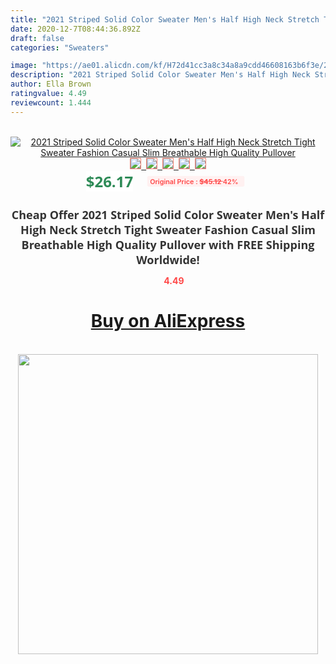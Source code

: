 ```yaml
---
title: "2021 Striped Solid Color Sweater Men's Half High Neck Stretch Tight Sweater Fashion Casual Slim Breathable High Quality Pullover"
date: 2020-12-7T08:44:36.892Z
draft: false
categories: "Sweaters"

image: "https://ae01.alicdn.com/kf/H72d41cc3a8c34a8a9cdd46608163b6f3e/2021-Striped-Solid-Color-Sweater-Men-s-Half-High-Neck-Stretch-Tight-Sweater-Fashion-Casual-Slim.jpg"
description: "2021 Striped Solid Color Sweater Men's Half High Neck Stretch Tight Sweater Fashion Casual Slim Breathable High Quality Pullover"
author: Ella Brown
ratingvalue: 4.49
reviewcount: 1.444
---
```

<br>
<div style="text-align: center;">
<a href="https://s.click.aliexpress.com/e/_AsI83L" target="_blank" rel="nofollow noopener noreferrer"><img alt="2021 Striped Solid Color Sweater Men's Half High Neck Stretch Tight Sweater Fashion Casual Slim Breathable High Quality Pullover" class="magnifier-image" src="https://ae01.alicdn.com/kf/H72d41cc3a8c34a8a9cdd46608163b6f3e/2021-Striped-Solid-Color-Sweater-Men-s-Half-High-Neck-Stretch-Tight-Sweater-Fashion-Casual-Slim.jpg_640x640.jpg">
<br>
<img style="border:1px solid salmon" src="https://ae01.alicdn.com/kf/H72d41cc3a8c34a8a9cdd46608163b6f3e/2021-Striped-Solid-Color-Sweater-Men-s-Half-High-Neck-Stretch-Tight-Sweater-Fashion-Casual-Slim.jpg_120x120.jpg">&nbsp;&nbsp;<img style="border:1px solid salmon" src="https://ae01.alicdn.com/kf/Hce77a90841bd4a13acee04bebf577471s/2021-Striped-Solid-Color-Sweater-Men-s-Half-High-Neck-Stretch-Tight-Sweater-Fashion-Casual-Slim.jpg_120x120.jpg">&nbsp;&nbsp;<img style="border:1px solid salmon" src="https://ae01.alicdn.com/kf/H00787ac36be5466ba15789f64b4806f23/2021-Striped-Solid-Color-Sweater-Men-s-Half-High-Neck-Stretch-Tight-Sweater-Fashion-Casual-Slim.jpg_120x120.jpg">&nbsp;&nbsp;<img style="border:1px solid salmon" src="https://ae01.alicdn.com/kf/H9794ba5911e9406f95dbdcbc8a0c577bg/2021-Striped-Solid-Color-Sweater-Men-s-Half-High-Neck-Stretch-Tight-Sweater-Fashion-Casual-Slim.jpg_120x120.jpg">&nbsp;&nbsp;<img style="border:1px solid salmon" src="https://ae01.alicdn.com/kf/Hd5a7a5a9f17f4902b2a0729f4fddcc7cX/2021-Striped-Solid-Color-Sweater-Men-s-Half-High-Neck-Stretch-Tight-Sweater-Fashion-Casual-Slim.jpg_120x120.jpg"></a></div><br0>
<div style="text-align: center;"><span style="background-color: white; border: 0px; box-sizing: border-box; color: seagreen; display: inline-block; font-family: &quot;open sans&quot; , &quot;arial&quot; , &quot;helvetica&quot; , sans-serif , &quot;heiti&quot;; font-size: 24px; font-stretch: inherit; font-weight: 700; line-height: inherit; margin: 0px 10px 0px 0px; padding: 0px; vertical-align: middle;">$26.17 </span>
<span style="background: rgb(255 , 241 , 241); border-radius: 3px; border: 0px; box-sizing: border-box; color: #ff4747; display: inline-block; font-family: inherit; font-size: 12px; font-stretch: inherit; font-style: inherit; font-variant: inherit; font-weight: 600; line-height: inherit; margin: 0px; padding: 2px 5px; transform: scale(0.9); vertical-align: middle;">Original Price : <b style="text-decoration: line-through;">$45.12 </b> 42%&nbsp;&nbsp;</span></div>
<h1 style="color: #333333; display: inline-block; font-family: &quot;open sans&quot; , &quot;arial&quot; , &quot;helvetica&quot; , sans-serif , &quot;heiti&quot;; font-size: 18px; font-stretch: inherit; font-weight: 700; text-align: center;">Cheap Offer 2021 Striped Solid Color Sweater Men's Half High Neck Stretch Tight Sweater Fashion Casual Slim Breathable High Quality Pullover with FREE Shipping Worldwide!</h1>
<div style="color: #ff4747; text-align: center;">
<img src="https://4.bp.blogspot.com/-M0ZcTcb-5uY/XleCXlxnR4I/AAAAAAAAAEc/OrjgMkXV1oMQFaCRZj5HQwOCBcu3w1FegCPcBGAYYCw/s1600/star.png" style="height: 15px;">&nbsp;<b>4.49</b></div>
<div class="button_cont" align="center"><a class="buynow_a" href="https://s.click.aliexpress.com/e/_AsI83L" target="_blank" rel="nofollow noopener noreferrer"><H1>Buy on AliExpress</H1></a></div><br>
<div class="separator" style="clear: both; text-align: center;">
<img src="https://lh3.googleusercontent.com/-pTy5HemUv9M/XlePHvY0dAI/AAAAAAAAAE4/0nX5iRUoIWY8eMW9Dpxeirr157OZliDIgCLcBGAsYHQ/s1600/badge.gif" width="480">
</div>

